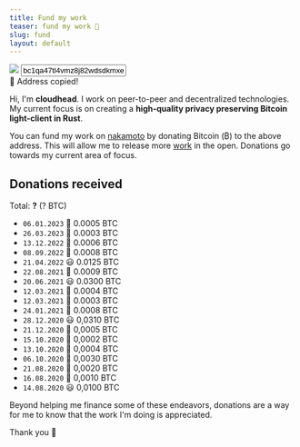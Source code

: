 ```yaml
---
title: Fund my work
teaser: fund my work 💸
slug: fund
layout: default
---
```


<div class="qr">
  <img src="qr-bc1qa47tl4vmz8j82wdsdkmxex30r23c9ljs84fxah.png" onclick="copyAddress()" />
  <input readonly class="address" id="address" onclick="selectAddress()" value="bc1qa47tl4vmz8j82wdsdkmxex30r23c9ljs84fxah"/>
  <div class="copy-message" id="address-copied">🐨 Address copied!</div>
</div>

Hi, I'm **cloudhead**. I work on peer-to-peer and decentralized technologies.
My current focus is on creating a **high-quality privacy preserving Bitcoin
light-client in Rust**.

You can fund my work on [nakamoto][] by donating Bitcoin (₿) to the above
address. This will allow me to release more [work][] in the open. Donations go
towards my current area of focus.

## Donations received

Total: <strong id="total-usd">?</strong> (<span id="total-btc">?</span> BTC)

* `06.01.2023` 🙂  0.0005 BTC
* `26.03.2023` 🙂  0.0003 BTC
* `13.12.2022` 🙂  0.0006 BTC
* `08.09.2022` 🙂  0.0008 BTC
* `21.04.2022` 😃  0.0125 BTC
* `22.08.2021` 🙂  0.0009 BTC
* `20.06.2021` 😃  0.0300 BTC
* `12.03.2021` 🙂  0.0004 BTC
* `12.03.2021` 🙂  0.0003 BTC
* `24.01.2021` 🙂  0.0008 BTC
* `28.12.2020` 😃  0,0310 BTC
* `21.12.2020` 🙂  0,0005 BTC
* `15.10.2020` 🙂  0,0002 BTC
* `13.10.2020` 🙂  0,0004 BTC
* `06.10.2020` 🙂  0,0030 BTC
* `21.08.2020` 🙂  0,0020 BTC
* `16.08.2020` 🙂  0,0010 BTC
* `14.08.2020` 😃  0,0100 BTC

Beyond helping me finance some of these endeavors, donations are a way for me
to know that the work I'm doing is appreciated.

Thank you 💚

<script>
  function selectAddress() {
    var address = document.getElementById("address");
    address.select();
  }

  function copyAddress() {
    var address = document.getElementById("address");
    var msg = document.getElementById("address-copied");

    if (navigator && navigator.clipboard) {
      navigator.clipboard.writeText(address.value).then(function () {
        msg.style.visibility = "visible";
      });
    }
  }

  Promise.all([
    fetch("https://mempool.space/api/address/bc1qa47tl4vmz8j82wdsdkmxex30r23c9ljs84fxah")
      .then(res => res.json())
      .then(data => data.chain_stats.funded_txo_sum),
    fetch("https://mempool.space/api/v1/prices")
      .then(res => res.json())
      .then(data => data.USD),
  ]).then(([donated, price]) => {
    document.getElementById("total-usd").innerHTML = "$" + ((donated * price) / 100000000).toFixed(2);
    document.getElementById("total-btc").innerHTML = (donated / 100000000).toFixed(2);
  });
</script>

[nakamoto]: https://github.com/cloudhead/nakamoto
[work]: https://github.com/cloudhead
[popol]: /popol
